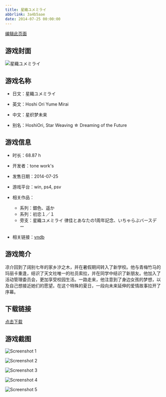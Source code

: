 ```yaml
---
title: 星織ユメミライ
abbrlink: 3a4b5aae
date: 2014-07-25 00:00:00
---
```

[编辑此页面](https://github.com/ACG-3/ADV3-source/blob/main/source/_posts/games/%E6%98%9F%E7%B9%94%E3%83%A6%E3%83%A1%E3%83%9F%E3%83%A9%E3%82%A4.md)

## 游戏封面

![星織ユメミライ](https%3A//pan.timero.xyz/onedrive/img_lib_001/%E6%98%9F%E7%B9%94%E3%83%A6%E3%83%A1%E3%83%9F%E3%83%A9%E3%82%A4_cover.avif)


## 游戏名称

- 日文：星織ユメミライ
- 英文：Hoshi Ori Yume Mirai
- 中文：星织梦未来

- 别名：HoshiOri, Star Weaving ☆ Dreaming of the Future


## 游戏信息

- 时长：68.87 h
- 开发者：tone work's
- 发售日期：2014-07-25
- 游戏平台：win, ps4, psv
- 相关作品：
   - 系列：銀色、遥か
   - 系列：初恋１／１
   - 旁支：星織ユメミライ 律佳とあなたの1周年記念、いちゃらぶバースデー

- 相关链接：[vndb](https://vndb.org/v14265)


## 游戏简介

凉介回到了阔别七年的家乡汐之木，并在暑假期间转入了新学校。他与青梅竹马的玛丽卡重逢，结识了天文社唯一的社员索拉，并在同学中结识了新朋友。他加入了活动管理委员会，更加享受校园生活。一路走来，他注意到了身边女孩的梦想，以及自己想接近她们的愿望。在这个特殊的夏日，一段向未来延伸的爱情故事拉开了序幕。




## 下载链接

[点击下载](https://pan.timero.xyz/onedrive/adv_lib_001/%E6%98%9F%E7%B9%94%E3%83%A6%E3%83%A1%E3%83%9F%E3%83%A9%E3%82%A4)


## 游戏截图


![Screenshot 1](https%3A//pan.timero.xyz/onedrive/img_lib_001/%E6%98%9F%E7%B9%94%E3%83%A6%E3%83%A1%E3%83%9F%E3%83%A9%E3%82%A4_Screenshot_1.avif)

![Screenshot 2](https%3A//pan.timero.xyz/onedrive/img_lib_001/%E6%98%9F%E7%B9%94%E3%83%A6%E3%83%A1%E3%83%9F%E3%83%A9%E3%82%A4_Screenshot_2.avif)

![Screenshot 3](https%3A//pan.timero.xyz/onedrive/img_lib_001/%E6%98%9F%E7%B9%94%E3%83%A6%E3%83%A1%E3%83%9F%E3%83%A9%E3%82%A4_Screenshot_3.avif)

![Screenshot 4](https%3A//pan.timero.xyz/onedrive/img_lib_001/%E6%98%9F%E7%B9%94%E3%83%A6%E3%83%A1%E3%83%9F%E3%83%A9%E3%82%A4_Screenshot_4.avif)

![Screenshot 5](https%3A//pan.timero.xyz/onedrive/img_lib_001/%E6%98%9F%E7%B9%94%E3%83%A6%E3%83%A1%E3%83%9F%E3%83%A9%E3%82%A4_Screenshot_5.avif)


